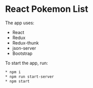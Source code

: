 # React Pokemon List

The app uses:

- React
- Redux
- Redux-thunk
- json-server
- Bootstrap

To start the app, run:

```bash
* npm i
* npm run start-server
* npm start
```
